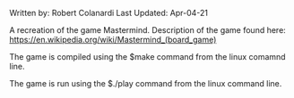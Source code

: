 Written by: Robert Colanardi
Last Updated: Apr-04-21

A recreation of the game Mastermind. Description of the game found here:  https://en.wikipedia.org/wiki/Mastermind_(board_game)

The game is compiled using the $make command from the linux comamnd line.

The game is run using the $./play command from the linux command line.

